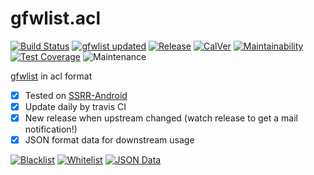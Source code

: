# gfwlist.acl

[![Build Status](https://travis-ci.org/NateScarlet/gfwlist.acl.svg?branch=master)](https://travis-ci.org/NateScarlet/gfwlist.acl) [![gfwlist updated](https://img.shields.io/github/last-commit/gfwlist/gfwlist.svg?label=gfwlist%20updated)](https://github.com/gfwlist/gfwlist) [![Release](https://img.shields.io/github/release/NateScarlet/gfwlist.acl.svg)](https://github.com/NateScarlet/gfwlist.acl/releases/latest) [![CalVer](https://img.shields.io/badge/calver-YYYY.0M.0D-22bfda.svg)](http://calver.org) [![Maintainability](https://api.codeclimate.com/v1/badges/b98d90257f10f7aedcf2/maintainability)](https://codeclimate.com/github/NateScarlet/gfwlist.acl/maintainability) [![Test Coverage](https://api.codeclimate.com/v1/badges/b98d90257f10f7aedcf2/test_coverage)](https://codeclimate.com/github/NateScarlet/gfwlist.acl/test_coverage) ![Maintenance](https://img.shields.io/maintenance/yes/2019.svg)

[gfwlist] in acl format

- [x] Tested on [SSRR-Android]
- [x] Update daily by travis CI
- [x] New release when upstream changed (watch release to get a mail notification!)
- [x] JSON format data for downstream usage

[![Blacklist](https://img.shields.io/github/size/NateScarlet/gfwlist.acl/gfwlist.acl.svg?label=Blacklist&color=000)](https://raw.githubusercontent.com/NateScarlet/gfwlist.acl/master/gfwlist.acl) [![Whitelist](https://img.shields.io/github/size/NateScarlet/gfwlist.acl/gfwlist.white.acl.svg?label=Whitelist&color=000&logo=text)](https://raw.githubusercontent.com/NateScarlet/gfwlist.acl/master/gfwlist.white.acl)
[![JSON Data](https://img.shields.io/github/size/NateScarlet/gfwlist.acl/gfwlist.acl.json.svg?label=JSON%20Data&color=000&logo=json)](https://raw.githubusercontent.com/NateScarlet/gfwlist.acl/master/gfwlist.acl.json)

[gfwlist]: https://github.com/gfwlist/gfwlist
[ssrr-android]: https://github.com/shadowsocksrr/shadowsocksr-android
